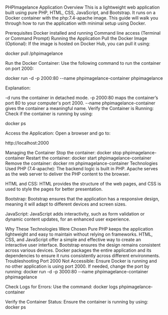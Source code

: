 PHPImagelance Application
Overview
This is a lightweight web application built using pure PHP, HTML, CSS, JavaScript, and Bootstrap. It runs on a Docker container with the php:7.4-apache image. This guide will walk you through how to run the application with minimal setup using Docker.

Prerequisites
Docker installed and running
Command line access (Terminal or Command Prompt)
Running the Application
Pull the Docker Image (Optional):
If the image is hosted on Docker Hub, you can pull it using:

docker pull <your-dockerhub-username>/phpimagelance

Run the Docker Container:
Use the following command to run the container on port 2000:

docker run -d -p 2000:80 --name phpimagelance-container phpimagelance

Explanation:

-d runs the container in detached mode.
-p 2000:80 maps the container’s port 80 to your computer's port 2000.
--name phpimagelance-container gives the container a meaningful name.
Verify the Container is Running:
Check if the container is running by using:

docker ps

Access the Application:
Open a browser and go to:

http://localhost:2000

Managing the Container
Stop the container: docker stop phpimagelance-container
Restart the container: docker start phpimagelance-container
Remove the container: docker rm phpimagelance-container
Technologies Used
PHP (7.4-apache):
The backend logic is built in PHP. Apache serves as the web server to deliver the PHP content to the browser.

HTML and CSS:
HTML provides the structure of the web pages, and CSS is used to style the pages for better presentation.

Bootstrap:
Bootstrap ensures that the application has a responsive design, meaning it will adapt to different devices and screen sizes.

JavaScript:
JavaScript adds interactivity, such as form validation or dynamic content updates, for an enhanced user experience.

Why These Technologies Were Chosen
Pure PHP keeps the application lightweight and easy to maintain without relying on frameworks.
HTML, CSS, and JavaScript offer a simple and effective way to create an interactive user interface.
Bootstrap ensures the design remains consistent across various devices.
Docker packages the entire application and its dependencies to ensure it runs consistently across different environments.
Troubleshooting
Port 2000 Not Accessible:
Ensure Docker is running and no other application is using port 2000. If needed, change the port by running:
docker run -d -p 3000:80 --name phpimagelance-container phpimagelance

Check Logs for Errors:
Use the command: docker logs phpimagelance-container

Verify the Container Status:
Ensure the container is running by using: docker ps

